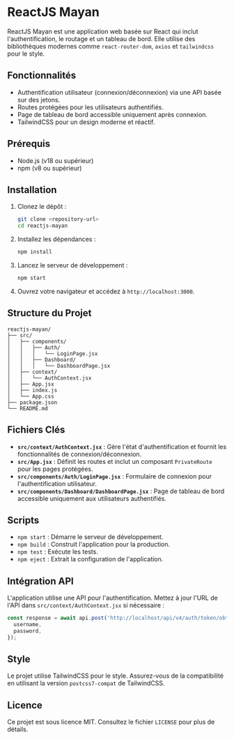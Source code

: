 # ReactJS Mayan

ReactJS Mayan est une application web basée sur React qui inclut l'authentification, le routage et un tableau de bord. Elle utilise des bibliothèques modernes comme `react-router-dom`, `axios` et `tailwindcss` pour le style.

## Fonctionnalités

- Authentification utilisateur (connexion/déconnexion) via une API basée sur des jetons.
- Routes protégées pour les utilisateurs authentifiés.
- Page de tableau de bord accessible uniquement après connexion.
- TailwindCSS pour un design moderne et réactif.

## Prérequis

- Node.js (v18 ou supérieur)
- npm (v8 ou supérieur)

## Installation

1. Clonez le dépôt :
   ```bash
   git clone <repository-url>
   cd reactjs-mayan
   ```

2. Installez les dépendances :
   ```bash
   npm install
   ```

3. Lancez le serveur de développement :
   ```bash
   npm start
   ```

4. Ouvrez votre navigateur et accédez à `http://localhost:3000`.

## Structure du Projet

```
reactjs-mayan/
├── src/
│   ├── components/
│   │   ├── Auth/
│   │   │   └── LoginPage.jsx
│   │   ├── Dashboard/
│   │   │   └── DashboardPage.jsx
│   ├── context/
│   │   └── AuthContext.jsx
│   ├── App.jsx
│   ├── index.js
│   └── App.css
├── package.json
└── README.md
```

## Fichiers Clés

- **`src/context/AuthContext.jsx`** : Gère l'état d'authentification et fournit les fonctionnalités de connexion/déconnexion.
- **`src/App.jsx`** : Définit les routes et inclut un composant `PrivateRoute` pour les pages protégées.
- **`src/components/Auth/LoginPage.jsx`** : Formulaire de connexion pour l'authentification utilisateur.
- **`src/components/Dashboard/DashboardPage.jsx`** : Page de tableau de bord accessible uniquement aux utilisateurs authentifiés.

## Scripts

- `npm start` : Démarre le serveur de développement.
- `npm build` : Construit l'application pour la production.
- `npm test` : Exécute les tests.
- `npm eject` : Extrait la configuration de l'application.

## Intégration API

L'application utilise une API pour l'authentification. Mettez à jour l'URL de l'API dans `src/context/AuthContext.jsx` si nécessaire :
```javascript
const response = await api.post('http://localhost/api/v4/auth/token/obtain/', {
  username,
  password,
});
```

## Style

Le projet utilise TailwindCSS pour le style. Assurez-vous de la compatibilité en utilisant la version `postcss7-compat` de TailwindCSS.

## Licence

Ce projet est sous licence MIT. Consultez le fichier `LICENSE` pour plus de détails.
